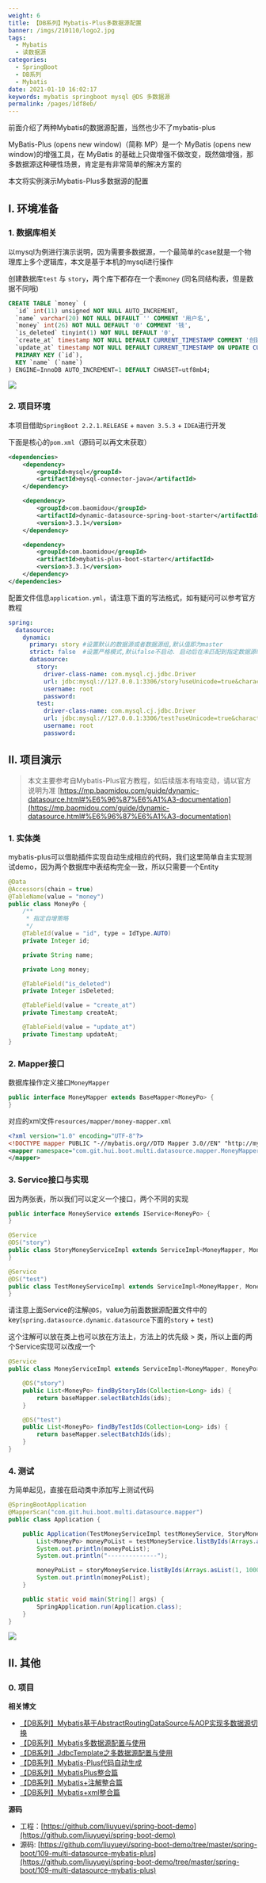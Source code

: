 ```yaml
---
weight: 6
title: 【DB系列】Mybatis-Plus多数据源配置
banner: /imgs/210110/logo2.jpg
tags: 
  - Mybatis
  - 读数据源
categories: 
  - SpringBoot
  - DB系列
  - Mybatis
date: 2021-01-10 16:02:17
keywords: mybatis springboot mysql @DS 多数据源
permalink: /pages/1df8eb/
---
```


前面介绍了两种Mybatis的数据源配置，当然也少不了mybatis-plus

MyBatis-Plus (opens new window)（简称 MP）是一个 MyBatis (opens new window)的增强工具，在 MyBatis 的基础上只做增强不做改变，既然做增强，那多数据源这种硬性场景，肯定是有非常简单的解决方案的

本文将实例演示Mybatis-Plus多数据源的配置

<!-- more -->


## I. 环境准备

### 1. 数据库相关

以mysql为例进行演示说明，因为需要多数据源，一个最简单的case就是一个物理库上多个逻辑库，本文是基于本机的mysql进行操作

创建数据库`test` 与 `story`，两个库下都存在一个表`money` (同名同结构表，但是数据不同哦)

```sql
CREATE TABLE `money` (
  `id` int(11) unsigned NOT NULL AUTO_INCREMENT,
  `name` varchar(20) NOT NULL DEFAULT '' COMMENT '用户名',
  `money` int(26) NOT NULL DEFAULT '0' COMMENT '钱',
  `is_deleted` tinyint(1) NOT NULL DEFAULT '0',
  `create_at` timestamp NOT NULL DEFAULT CURRENT_TIMESTAMP COMMENT '创建时间',
  `update_at` timestamp NOT NULL DEFAULT CURRENT_TIMESTAMP ON UPDATE CURRENT_TIMESTAMP COMMENT '更新时间',
  PRIMARY KEY (`id`),
  KEY `name` (`name`)
) ENGINE=InnoDB AUTO_INCREMENT=1 DEFAULT CHARSET=utf8mb4;
```

![](/imgs/210110/00.jpg)

### 2. 项目环境

本项目借助`SpringBoot 2.2.1.RELEASE` + `maven 3.5.3` + `IDEA`进行开发

下面是核心的`pom.xml`（源码可以再文末获取）

```xml
<dependencies>
    <dependency>
        <groupId>mysql</groupId>
        <artifactId>mysql-connector-java</artifactId>
    </dependency>

    <dependency>
        <groupId>com.baomidou</groupId>
        <artifactId>dynamic-datasource-spring-boot-starter</artifactId>
        <version>3.3.1</version>
    </dependency>

    <dependency>
        <groupId>com.baomidou</groupId>
        <artifactId>mybatis-plus-boot-starter</artifactId>
        <version>3.3.1</version>
    </dependency>
</dependencies>
```

配置文件信息`application.yml`，请注意下面的写法格式，如有疑问可以参考官方教程

```yaml
spring:
  datasource:
    dynamic:
      primary: story #设置默认的数据源或者数据源组,默认值即为master
      strict: false  #设置严格模式,默认false不启动. 启动后在未匹配到指定数据源时候会抛出异常,不启动则使用默认数据源.
      datasource:
        story:
          driver-class-name: com.mysql.cj.jdbc.Driver
          url: jdbc:mysql://127.0.0.1:3306/story?useUnicode=true&characterEncoding=UTF-8&useSSL=false&serverTimezone=Asia/Shanghai
          username: root
          password:
        test:
          driver-class-name: com.mysql.cj.jdbc.Driver
          url: jdbc:mysql://127.0.0.1:3306/test?useUnicode=true&characterEncoding=UTF-8&useSSL=false&serverTimezone=Asia/Shanghai
          username: root
          password:
```

## II. 项目演示

> 本文主要参考自Mybatis-Plus官方教程，如后续版本有啥变动，请以官方说明为准
> [https://mp.baomidou.com/guide/dynamic-datasource.html#%E6%96%87%E6%A1%A3-documentation](https://mp.baomidou.com/guide/dynamic-datasource.html#%E6%96%87%E6%A1%A3-documentation)

### 1. 实体类

mybatis-plus可以借助插件实现自动生成相应的代码，我们这里简单自主实现测试demo，因为两个数据库中表结构完全一致，所以只需要一个Entity

```java
@Data
@Accessors(chain = true)
@TableName(value = "money")
public class MoneyPo {
    /**
     * 指定自增策略
     */
    @TableId(value = "id", type = IdType.AUTO)
    private Integer id;

    private String name;

    private Long money;

    @TableField("is_deleted")
    private Integer isDeleted;

    @TableField(value = "create_at")
    private Timestamp createAt;

    @TableField(value = "update_at")
    private Timestamp updateAt;
}
```

### 2. Mapper接口

数据库操作定义接口`MoneyMapper`

```java
public interface MoneyMapper extends BaseMapper<MoneyPo> {
}
```

对应的xml文件`resources/mapper/money-mapper.xml`

```xml
<?xml version="1.0" encoding="UTF-8"?>
<!DOCTYPE mapper PUBLIC "-//mybatis.org//DTD Mapper 3.0//EN" "http://mybatis.org/dtd/mybatis-3-mapper.dtd">
<mapper namespace="com.git.hui.boot.multi.datasource.mapper.MoneyMapper">
</mapper>
```

### 3. Service接口与实现

因为两张表，所以我们可以定义一个接口，两个不同的实现

```java
public interface MoneyService extends IService<MoneyPo> {
}

@Service
@DS("story")
public class StoryMoneyServiceImpl extends ServiceImpl<MoneyMapper, MoneyPo> implements MoneyService {
}

@Service
@DS("test")
public class TestMoneyServiceImpl extends ServiceImpl<MoneyMapper, MoneyPo> implements MoneyService {
}
```

请注意上面Service的注解`@DS`，value为前面数据源配置文件中的key(`spring.datasource.dynamic.datasource`下面的`story` + `test`)

这个注解可以放在类上也可以放在方法上，方法上的优先级 > 类，所以上面的两个Service实现可以改成一个

```java
@Service
public class MoneyServiceImpl extends ServiceImpl<MoneyMapper, MoneyPo> implements MoneyService {

    @DS("story")
    public List<MoneyPo> findByStoryIds(Collection<Long> ids) {
        return baseMapper.selectBatchIds(ids);
    }

    @DS("test")
    public List<MoneyPo> findByTestIds(Collection<Long> ids) {
        return baseMapper.selectBatchIds(ids);
    }
}
```

### 4. 测试

为简单起见，直接在启动类中添加写上测试代码

```java
@SpringBootApplication
@MapperScan("com.git.hui.boot.multi.datasource.mapper")
public class Application {

    public Application(TestMoneyServiceImpl testMoneyService, StoryMoneyServiceImpl storyMoneyService) {
        List<MoneyPo> moneyPoList = testMoneyService.listByIds(Arrays.asList(1, 1000));
        System.out.println(moneyPoList);
        System.out.println("--------------");

        moneyPoList = storyMoneyService.listByIds(Arrays.asList(1, 1000));
        System.out.println(moneyPoList);
    }

    public static void main(String[] args) {
        SpringApplication.run(Application.class);
    }
}
```

![](/imgs/210110/03.jpg)


## II. 其他

### 0. 项目

**相关博文**

- [【DB系列】Mybatis基于AbstractRoutingDataSource与AOP实现多数据源切换](https://spring.hhui.top/spring-blog/2021/01/10/210110-SpringBoot%E7%B3%BB%E5%88%97Mybatis%E5%9F%BA%E4%BA%8EAbstractRoutingDataSource%E4%B8%8EAOP%E5%AE%9E%E7%8E%B0%E5%A4%9A%E6%95%B0%E6%8D%AE%E6%BA%90%E5%88%87%E6%8D%A2/)
- [【DB系列】Mybatis多数据源配置与使用](https://spring.hhui.top/spring-blog/2021/01/09/210109-SpringBoot%E7%B3%BB%E5%88%97Mybatis%E5%A4%9A%E6%95%B0%E6%8D%AE%E6%BA%90%E9%85%8D%E7%BD%AE%E4%B8%8E%E4%BD%BF%E7%94%A8/)
- [【DB系列】JdbcTemplate之多数据源配置与使用](https://spring.hhui.top/spring-blog/2020/12/27/201227-SpringBoot%E7%B3%BB%E5%88%97JdbcTemplate%E4%B9%8B%E5%A4%9A%E6%95%B0%E6%8D%AE%E6%BA%90%E9%85%8D%E7%BD%AE%E4%B8%8E%E4%BD%BF%E7%94%A8/)
- [【DB系列】Mybatis-Plus代码自动生成](https://spring.hhui.top/spring-blog/2020/04/06/200406-SpringBoot%E7%B3%BB%E5%88%97%E6%95%99%E7%A8%8B%E4%B9%8BMybatis-Plus%E4%BB%A3%E7%A0%81%E8%87%AA%E5%8A%A8%E7%94%9F%E6%88%90/)
- [【DB系列】MybatisPlus整合篇](https://spring.hhui.top/spring-blog/2019/12/31/191231-SpringBoot%E7%B3%BB%E5%88%97%E6%95%99%E7%A8%8BMybatisPlus%E6%95%B4%E5%90%88%E7%AF%87/)
- [【DB系列】Mybatis+注解整合篇](https://spring.hhui.top/spring-blog/2019/12/30/191230-SpringBoot%E7%B3%BB%E5%88%97%E6%95%99%E7%A8%8BMybatis-%E6%B3%A8%E8%A7%A3%E6%95%B4%E5%90%88%E7%AF%87/)
- [【DB系列】Mybatis+xml整合篇](https://spring.hhui.top/spring-blog/2019/12/27/191227-SpringBoot%E7%B3%BB%E5%88%97%E6%95%99%E7%A8%8BMybatis-xml%E6%95%B4%E5%90%88%E7%AF%87/)

**源码**

- 工程：[https://github.com/liuyueyi/spring-boot-demo](https://github.com/liuyueyi/spring-boot-demo)
- 源码: [https://github.com/liuyueyi/spring-boot-demo/tree/master/spring-boot/109-multi-datasource-mybatis-plus](https://github.com/liuyueyi/spring-boot-demo/tree/master/spring-boot/109-multi-datasource-mybatis-plus)


